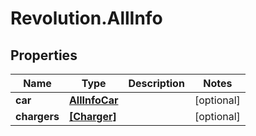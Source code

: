 # Revolution.AllInfo

## Properties
Name | Type | Description | Notes
------------ | ------------- | ------------- | -------------
**car** | [**AllInfoCar**](AllInfoCar.md) |  | [optional] 
**chargers** | [**[Charger]**](Charger.md) |  | [optional] 


